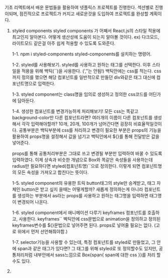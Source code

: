 기초 리액트에서 배운 문법들을 활용하여 넷플릭스 프로젝트를 진행한다.
섹션별로 진행이되며, 점진적으로 프로젝트가 커지고 새로운것을 도입하여 프로젝트를 완성할 계획이다.

1. styled components
   styled components 가 어째서 React.js의 스타일 적용에 최고인지 알아본다.
   어떻게 생산성에 도움이 되는지 알아볼 것이다.
   ex) 다크모드, 라이트모드 같은걸 아주 쉽게 적용할 수 있도록 도와준다.

   1-1. npm i styled-components
   styled-components를 설치하는 명령어.

   1-2. styled를 사용해보기.
   styled를 사용하고 원하는 태그를 선택한다.
   이후 스타일을 적용을 위해 백틱(``)을 사용한다. (',"는 안됨!)
   백틱안에는 css를 적는다.
   css까지 정의를 했으면 해당 컴포넌트를 일반적으로 만들던 div와같은 태그 대신에 컴포넌트명으로 입력한다.

   1-3. styled component는 class명을 임의로 생성하고 정의한 css코드를 어딘가에 담아둔다.

   1-4. 생성한 컴포넌트를 변경가능하게 처리해보기!
   모든 css는 똑같고 background-color만 다른 컴포넌트라면?
   여러개의 이름이 다른 컴포넌트를 생성해서 각각 입력해야할까?
   10개, 20개, 100개가 넘어간다면 굉장히 비효율적일것이다.
   공통부분은 백틱부분에 css를 처리하고 변경이 필요한 부분은 props의 기능을 활용하여 props명을 설정해서 값을 넘기고 백틱안에서 ${}를 통해 전달받은 값을 넣어준다.

   props를 통해 공통처리부분은 그대로 쓰고 변경될 부분만 입력하여 바꿀 수 있도록 입력하였다.
   이제 상속과 비슷한 개념으로 Box와 똑같은 속성들을 사용하는데 radius만 필요하다면 styled(컴포넌트명)``으로 정의한다.
   이렇게 되면 컴포넌트명의 모든 속성을 가져오고 합친다는 뜻이다.

   1-5. styled component의 유용한 트릭
   button태그의 style만 승계받고, 태그 자체인 button은 받고 싶지 을때는 어떻게할까? 새롭게 정의하는게 아니라 컴포넌트를 생성하는 부분에서 as라는 props를 사용하고 원하는 태그명을 입력하면 태그명이 변경되어 나온다.

   1-6. styled component에서 애니메이션 다루기
   keyframes 컴포넌트를 호출하고, 사용한다.
   keyframes`` 벡틱안에 css문법으로 animation을 정의하고
   정의된 keyframes변수를 ${}문법으로 넣어주면 된다.
   props로 넣어줄 필요는 없다. (고로 위에서 먼저 선언해줘야함.)

   1-7. selector기능을 사용할 수 있는데, 특정 컴포넌트를 styled로 만들었고, 그 안에 span과 같은 태그가 있다면?
   그 태그를 위해 styled로 또 정의할수도 있지만, 공통처리처럼
   내부안에서 sass느낌으로 Box{span{ span에 대한 css }}를 처리 할 수도 있다.

2.
